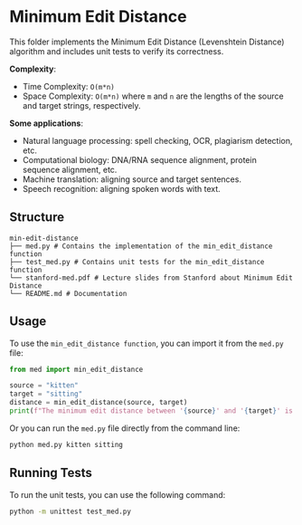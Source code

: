 # Minimum Edit Distance

This folder implements the Minimum Edit Distance (Levenshtein Distance) algorithm and includes unit tests to verify its correctness.

**Complexity**:
- Time Complexity: `O(m*n)`
- Space Complexity: `O(m*n)`
where `m` and `n` are the lengths of the source and target strings, respectively.

**Some applications**:
- Natural language processing: spell checking, OCR, plagiarism detection, etc.
- Computational biology: DNA/RNA sequence alignment, protein sequence alignment, etc.
- Machine translation: aligning source and target sentences.
- Speech recognition: aligning spoken words with text.

## Structure
```
min-edit-distance 
├── med.py # Contains the implementation of the min_edit_distance function 
├── test_med.py # Contains unit tests for the min_edit_distance function 
└── stanford-med.pdf # Lecture slides from Stanford about Minimum Edit Distance
└── README.md # Documentation
```

## Usage
To use the `min_edit_distance function`, you can import it from the `med.py` file:
    
```python
from med import min_edit_distance

source = "kitten"
target = "sitting"
distance = min_edit_distance(source, target)
print(f"The minimum edit distance between '{source}' and '{target}' is {distance}.")
```

Or you can run the `med.py` file directly from the command line:
```bash
python med.py kitten sitting
```

## Running Tests
To run the unit tests, you can use the following command:
```bash
python -m unittest test_med.py
```